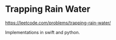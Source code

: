 # Trapping Rain Water

https://leetcode.com/problems/trapping-rain-water/

Implementations in swift and python.

